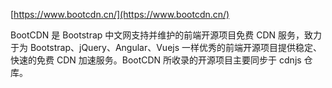 [https://www.bootcdn.cn/](https://www.bootcdn.cn/)

BootCDN 是 Bootstrap 中文网支持并维护的前端开源项目免费 CDN 服务，致力于为 Bootstrap、jQuery、Angular、Vuejs 一样优秀的前端开源项目提供稳定、快速的免费 CDN 加速服务。BootCDN 所收录的开源项目主要同步于 cdnjs 仓库。